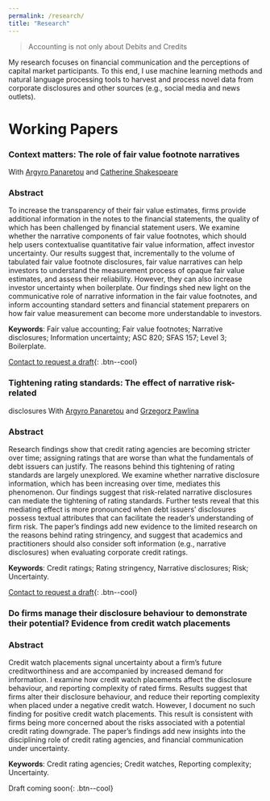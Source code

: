 ```yaml
---
permalink: /research/
title: "Research"
---
```


> Accounting is not only about Debits and Credits

My research focuses on financial communication and the perceptions of capital market participants. To this end, I use machine learning methods and natural language processing tools to harvest and process novel data from corporate disclosures and other sources (e.g., social media and news outlets).
# Working Papers

### Context matters: The role of fair value footnote narratives
With [Argyro Panaretou](https://www.lancaster.ac.uk/lums/people/argyro-panaretou) and [Catherine Shakespeare](https://michiganross.umich.edu/faculty-research/faculty/cathy-shakespeare)
### Abstract

To increase the transparency of their fair value estimates, firms provide additional information in the notes to the financial statements, the quality of which has been challenged by financial statement users. We examine whether the narrative components of fair value footnotes, which should help users contextualise quantitative fair value information, affect investor uncertainty. Our results suggest that, incrementally to the volume of tabulated fair value footnote disclosures, fair value narratives can help investors to understand the measurement process of opaque fair value estimates, and assess their reliability. However, they can also increase investor uncertainty when boilerplate. Our findings shed new light on the communicative role of narrative information in the fair value footnotes, and inform accounting standard setters and financial statement preparers on how fair value measurement can become more understandable to investors.

**Keywords**: Fair value accounting; Fair value footnotes; Narrative disclosures; Information uncertainty; ASC 820; SFAS 157; Level 3; Boilerplate.

[Contact to request a draft](mailto:d.kanelis1@lancaster.ac.uk){: .btn--cool}

### Tightening rating standards: The effect of narrative risk-related
disclosures
With [Argyro Panaretou](https://www.lancaster.ac.uk/lums/people/argyro-panaretou) and [Grzegorz Pawlina](https://www.lancaster.ac.uk/lums/people/grzegorz-pawlina)
### Abstract

Research findings show that credit rating agencies are becoming stricter over time; assigning ratings that are worse than what the fundamentals of debt issuers can justify. The reasons behind this tightening of rating standards are largely unexplored. We examine whether narrative disclosure information, which has been increasing over time, mediates this phenomenon. Our findings suggest that risk-related narrative disclosures can mediate the tightening of rating standards. Further tests reveal that this mediating effect is more pronounced when debt issuers’ disclosures possess textual attributes that can facilitate the reader’s understanding of firm risk. The paper’s findings add new evidence to the limited research on the reasons behind rating stringency, and suggest that academics and practitioners should also consider soft information (e.g., narrative disclosures) when evaluating corporate credit ratings.

**Keywords**: Credit ratings; Rating stringency, Narrative disclosures; Risk; Uncertainty.

[Contact to request a draft](mailto:d.kanelis1@lancaster.ac.uk){: .btn--cool}

### Do firms manage their disclosure behaviour to demonstrate their potential? Evidence from credit watch placements
 
### Abstract

Credit watch placements signal uncertainty about a firm’s future creditworthiness and are accompanied by increased demand for information. I examine how credit watch placements affect the disclosure behaviour, and reporting complexity of rated firms. Results suggest that firms alter their disclosure behaviour, and reduce their reporting complexity when placed under a negative credit watch. However, I document no such finding for positive credit watch placements. This result is consistent with firms being more concerned about the risks associated with a potential credit rating downgrade. The paper’s findings add new insights into the disciplining role of credit rating agencies, and financial communication under uncertainty.

**Keywords**: Credit rating agencies; Credit watches, Reporting complexity; Uncertainty.

Draft coming soon{: .btn--cool}
 
